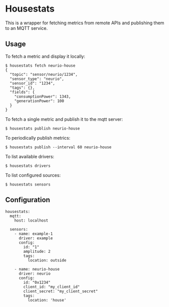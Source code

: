 # Housestats

This is a wrapper for fetching metrics from remote APIs and publishing
them to an MQTT service.

## Usage

To fetch a metric and display it locally:

    $ housestats fetch neurio-house
    {
      "topic": "sensor/neurio/1234",
      "sensor_type": "neurio",
      "sensor_id": "1234",
      "tags": {},
      "fields": {
        "consumptionPower": 1343,
        "generationPower": 100
      }
    }

To fetch a single metric and publish it to the mqtt server:

    $ housestats publish neurio-house

To periodically publish metrics:

    $ housestats publish --interval 60 neurio-house

To list available drivers:

    $ housestats drivers

To list configured sources:

    $ housestats sensors

## Configuration

    housestats:
      mqtt:
        host: localhost

      sensors:
        - name: example-1
          driver: example
          config:
            id: "1"
            amplitude: 2
            tags:
              location: outside

        - name: neurio-house
          driver: neurio
          config:
            id: "0x1234"
            client_id: "my_client_id"
            client_secret: "my_client_secret"
            tags:
              location: 'house'

